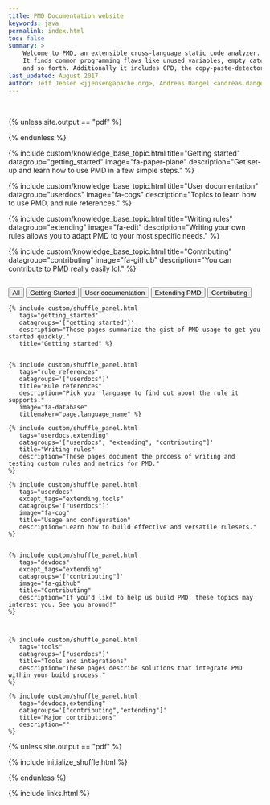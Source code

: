 ```yaml
---
title: PMD Documentation website
keywords: java
permalink: index.html
toc: false
summary: >
    Welcome to PMD, an extensible cross-language static code analyzer.
    It finds common programming flaws like unused variables, empty catch blocks, unnecessary object creation,
    and so forth. Additionally it includes CPD, the copy-paste-detector. CPD finds duplicated code.
last_updated: August 2017
author: Jeff Jensen <jjensen@apache.org>, Andreas Dangel <andreas.dangel@adangel.org>
---
```



<!-- ## Welcome to PMD! -->

<!-- First time user? Then you may be interested in our [quickstart series](TODO)! -->

<br/>


{% unless site.output == "pdf" %}
<script src="js/jquery.shuffle.min.js"></script>
<script src="js/jquery.ba-throttle-debounce.min.js"></script>
{% endunless %}


<div class="row" >

{% include custom/knowledge_base_topic.html
           title="Getting started"
           datagroup="getting_started"
           image="fa-paper-plane"
           description="Get set-up and learn how to use PMD in a few simple steps."
%}

{% include custom/knowledge_base_topic.html
           title="User documentation"
           datagroup="userdocs"
           image="fa-cogs"
           description="Topics to learn how to use PMD, and rule references."
%}

{% include custom/knowledge_base_topic.html
           title="Writing rules"
           datagroup="extending"
           image="fa-edit"
           description="Writing your own rules allows you to adapt PMD to your most specific needs."
%}

{% include custom/knowledge_base_topic.html
           title="Contributing"
           datagroup="contributing"
           image="fa-github"
           description="You can contribute to PMD really easily lol."
%}

</div>





<div class="col-lg-12">
     <h2 class="page-header" id='grid-rule'/>
</div>


<div class="filter-options">
      <button class="btn btn-primary" data-group="all">All</button>
      <button class="btn btn-primary" data-group="getting_started">Getting Started</button>
      <button class="btn btn-primary" data-group="userdocs">User documentation</button>
      <button class="btn btn-primary" data-group="extending">Extending PMD</button>
      <button class="btn btn-primary" data-group="contributing">Contributing</button>
</div>




<div id="grid" class="row">

    {% include custom/shuffle_panel.html
       tags="getting_started"
       datagroups='["getting_started"]'
       description="These pages summarize the gist of PMD usage to get you started quickly."
       title="Getting started" %}


    {% include custom/shuffle_panel.html
       tags="rule_references"
       datagroups='["userdocs"]'
       title="Rule references"
       description="Pick your language to find out about the rule it supports."
       image="fa-database"
       titlemaker="page.language_name" %}

    {% include custom/shuffle_panel.html
       tags="userdocs,extending"
       datagroups='["userdocs", "extending", "contributing"]'
       title="Writing rules"
       description="These pages document the process of writing and testing custom rules and metrics for PMD."
    %}

    {% include custom/shuffle_panel.html
       tags="userdocs"
       except_tags="extending,tools"
       datagroups='["userdocs"]'
       image="fa-cog"
       title="Usage and configuration"
       description="Learn how to build effective and versatile rulesets."
    %}


    {% include custom/shuffle_panel.html
       tags="devdocs"
       except_tags="extending"
       datagroups='["contributing"]'
       image="fa-github"
       title="Contributing"
       description="If you'd like to help us build PMD, these topics may interest you. See you around!"
    %}



    {% include custom/shuffle_panel.html
       tags="tools"
       datagroups='["userdocs"]'
       title="Tools and integrations"
       description="These pages describe solutions that integrate PMD within your build process."
    %}

    {% include custom/shuffle_panel.html
       tags="devdocs,extending"
       datagroups='["contributing","extending"]'
       title="Major contributions"
       description=""
    %}


<!-- sizer -->
<div class="col-xs-6 col-sm-4 col-md-1 shuffle_sizer"></div>

</div>

<!-- {% include image.html file="pmd-logo-big.png" alt="PMD Logo" %} -->

{% unless site.output == "pdf" %}

{% include initialize_shuffle.html %}

{% endunless %}



{% include links.html %}
